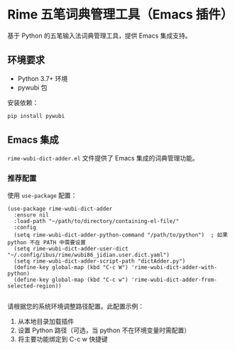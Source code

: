 # Rime 五笔词典管理工具（Emacs 插件）

基于 Python 的五笔输入法词典管理工具，提供 Emacs 集成支持。

## 环境要求

- Python 3.7+ 环境
- pywubi 包

安装依赖：
```bash
pip install pywubi
```

## Emacs 集成

`rime-wubi-dict-adder.el` 文件提供了 Emacs 集成的词典管理功能。

### 推荐配置

使用 `use-package` 配置：

```emacs-lisp
(use-package rime-wubi-dict-adder
  :ensure nil
  :load-path "~/path/to/directory/containing-el-file/"
  :config
  (setq rime-wubi-dict-adder-python-command "/path/to/python")  ; 如果 python 不在 PATH 中需要设置
  (setq rime-wubi-dict-adder-user-dict "~/.config/ibus/rime/wubi86_jidian.user.dict.yaml")
  (setq rime-wubi-dict-adder-script-path "dictAdder.py")
  (define-key global-map (kbd "C-c W") 'rime-wubi-dict-adder-with-python)
  (define-key global-map (kbd "C-c w") 'rime-wubi-dict-adder-from-selected-region))
 
```

请根据您的系统环境调整路径配置。此配置示例：
1. 从本地目录加载插件
2. 设置 Python 路径（可选，当 python 不在环境变量时需配置）
3. 将主要功能绑定到 C-c w 快捷键
